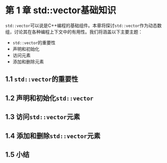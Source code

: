 # 第 1 章 std::vector基础知识

`std::vector`可以说是C++编程的基础组件。本章将探讨`std::vector`作为动态数组，讨论其在各种编程上下文中的有用性。我们将涵盖以下主要主题：
- `std::vector`的重要性
- 声明和初始化
- 访问元素
- 添加和删除元素

## 1.1 `std::vector`的重要性


## 1.2 声明和初始化`std::vector`

## 1.3 访问`std::vector`元素

## 1.4 添加和删除`std::vector`元素

## 1.5 小结

